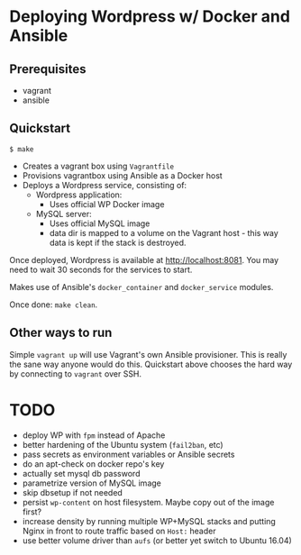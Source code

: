 # Deploying Wordpress w/ Docker and Ansible

## Prerequisites

  - vagrant
  - ansible

## Quickstart

```
$ make
```

  - Creates a vagrant box using `Vagrantfile`
  - Provisions vagrantbox using Ansible as a Docker host
  - Deploys a Wordpress service, consisting of:
    - Wordpress application:
      - Uses official WP Docker image
    - MySQL server:
      - Uses official MySQL image
      - data dir is mapped to a volume on the Vagrant host - this way data is kept if the stack is destroyed.

Once deployed, Wordpress is available at [http://localhost:8081](). You may need to wait 30 seconds for the services to start.

Makes use of Ansible's `docker_container` and `docker_service` modules.

Once done: `make clean`.


## Other ways to run

Simple `vagrant up` will use Vagrant's own Ansible provisioner. This is really the sane way anyone would do this. Quickstart above chooses the hard way by connecting to `vagrant` over SSH.



# TODO

  - deploy WP with `fpm` instead of Apache
  - better hardening of the Ubuntu system (`fail2ban`, etc)
  - pass secrets as environment variables or Ansible secrets
  - do an apt-check on docker repo's key
  - actually set mysql db password
  - parametrize version of MySQL image
  - skip dbsetup if not needed
  - persist `wp-content` on host filesystem. Maybe copy out of the image first?
  - increase density by running multiple WP+MySQL stacks and putting Nginx in front to route traffic based on `Host:` header
  - use better volume driver than `aufs` (or better yet switch to Ubuntu 16.04)
